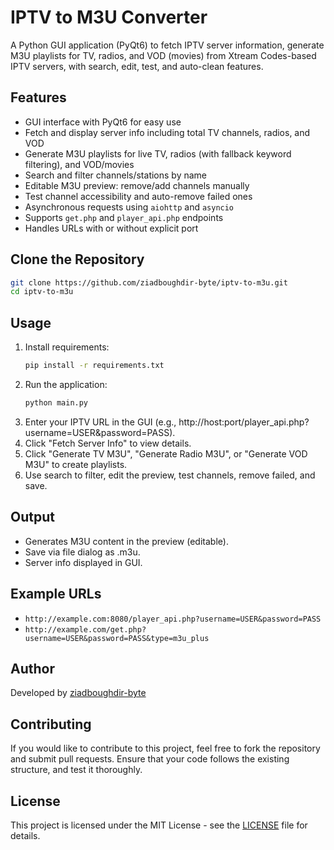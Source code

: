 # IPTV to M3U Converter

A Python GUI application (PyQt6) to fetch IPTV server information, generate M3U playlists for TV, radios, and VOD (movies) from Xtream Codes-based IPTV servers, with search, edit, test, and auto-clean features.

## Features
- GUI interface with PyQt6 for easy use
- Fetch and display server info including total TV channels, radios, and VOD
- Generate M3U playlists for live TV, radios (with fallback keyword filtering), and VOD/movies
- Search and filter channels/stations by name
- Editable M3U preview: remove/add channels manually
- Test channel accessibility and auto-remove failed ones
- Asynchronous requests using `aiohttp` and `asyncio`
- Supports `get.php` and `player_api.php` endpoints
- Handles URLs with or without explicit port

## Clone the Repository

```bash
git clone https://github.com/ziadboughdir-byte/iptv-to-m3u.git
cd iptv-to-m3u
```

## Usage
1. Install requirements:
   ```bash
   pip install -r requirements.txt
   ```
2. Run the application:
   ```bash
   python main.py
   ```
3. Enter your IPTV URL in the GUI (e.g., http://host:port/player_api.php?username=USER&password=PASS).
4. Click "Fetch Server Info" to view details.
5. Click "Generate TV M3U", "Generate Radio M3U", or "Generate VOD M3U" to create playlists.
6. Use search to filter, edit the preview, test channels, remove failed, and save.

## Output
- Generates M3U content in the preview (editable).
- Save via file dialog as .m3u.
- Server info displayed in GUI.

## Example URLs
- `http://example.com:8080/player_api.php?username=USER&password=PASS`
- `http://example.com/get.php?username=USER&password=PASS&type=m3u_plus`

## Author

Developed by [ziadboughdir-byte](https://github.com/ziadboughdir-byte)

## Contributing

If you would like to contribute to this project, feel free to fork the repository and submit pull requests. Ensure that your code follows the existing structure, and test it thoroughly.

## License

This project is licensed under the MIT License - see the [LICENSE](LICENSE) file for details.
